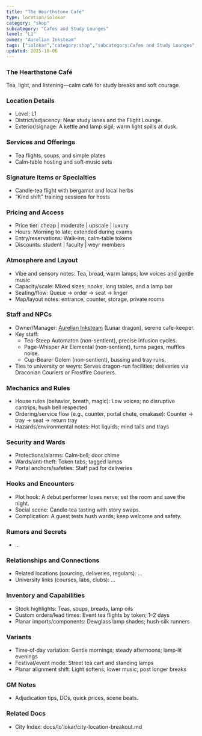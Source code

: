 ```yaml
---
title: "The Hearthstone Café"
type: location/iolokar
category: "shop"
subcategory: "Cafes and Study Lounges"
level: "L1"
owner: "Aurelian Inksteam"
tags: ["iolokar","category:shop","subcategory:Cafes and Study Lounges","level:L1"]
updated: 2025-10-06
---
```

### The Hearthstone Café

Tea, light, and listening—calm café for study breaks and soft courage.

### Location Details

- Level: L1
- District/adjacency: Near study lanes and the Flight Lounge.
- Exterior/signage: A kettle and lamp sigil; warm light spills at dusk.

### Services and Offerings

 - Tea flights, soups, and simple plates
 - Calm‑table hosting and soft‑music sets

### Signature Items or Specialties

 - Candle‑tea flight with bergamot and local herbs
 - “Kind shift” training sessions for hosts

### Pricing and Access

- Price tier: cheap | moderate | upscale | luxury
 - Hours: Morning to late; extended during exams
 - Entry/reservations: Walk‑ins; calm‑table tokens
- Discounts: student | faculty | weyr members

### Atmosphere and Layout

 - Vibe and sensory notes: Tea, bread, warm lamps; low voices and gentle music
 - Capacity/scale: Mixed sizes; nooks, long tables, and a lamp bar
 - Seating/flow: Queue → order → seat → linger
- Map/layout notes: entrance, counter, storage, private rooms

### Staff and NPCs

- Owner/Manager: [Aurelian Inksteam](../People/aurelian-inksteam.md) (Lunar dragon), serene cafe-keeper.
- Key staff:
  - Tea-Steep Automaton (non-sentient), precise infusion cycles.
  - Page-Whisper Air Elemental (non-sentient), turns pages, muffles noise.
  - Cup-Bearer Golem (non-sentient), bussing and tray runs.
- Ties to university or weyrs: Serves dragon-run facilities; deliveries via Draconian Couriers or Frostfire Couriers.

### Mechanics and Rules

 - House rules (behavior, breath, magic): Low voices; no disruptive cantrips; hush bell respected
 - Ordering/service flow (e.g., counter, portal chute, omakase): Counter → tray → seat → return tray
 - Hazards/environmental notes: Hot liquids; mind tails and trays

### Security and Wards

 - Protections/alarms: Calm‑bell; door chime
 - Wards/anti‑theft: Token tabs; tagged lamps
 - Portal anchors/safeties: Staff pad for deliveries

### Hooks and Encounters

 - Plot hook: A debut performer loses nerve; set the room and save the night.
 - Social scene: Candle‑tea tasting with story swaps.
 - Complication: A guest tests hush wards; keep welcome and safety.

### Rumors and Secrets

- ...

### Relationships and Connections

- Related locations (sourcing, deliveries, regulars): ...
- University links (courses, labs, clubs): ...

### Inventory and Capabilities

 - Stock highlights: Teas, soups, breads, lamp oils
 - Custom orders/lead times: Event tea flights by token; 1–2 days
 - Planar imports/components: Dewglass lamp shades; hush‑silk runners

### Variants

 - Time‑of‑day variation: Gentle mornings; steady afternoons; lamp‑lit evenings
 - Festival/event mode: Street tea cart and standing lamps
 - Planar alignment shift: Light softens; lower music; post longer breaks

### GM Notes

- Adjudication tips, DCs, quick prices, scene beats.

### Related Docs

- City Index: docs/Io'lokar/city-location-breakout.md
